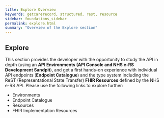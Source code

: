 ```yaml
---
title: Explore Overview
keywords: getcarerecord, structured, rest, resource
sidebar: foundations_sidebar
permalink: explore.html
summary: "Overview of the Explore section"
---
```



## Explore ##


This section provides the developer with the opportunity to study the API in depth (using an **API Environments (API Console and NHS e-RS Development Sandpit**), 
and get a first hands-on experience with individual API endpoints (**Endpoint Catalogue**) and the type system including the ReST (Representational State Transfer) **FHIR Resources** defined by the NHS e-RS API.
Please use the following links to explore further:

- Environments
- Endpoint Catalogue
- Resources
- FHIR Implementation Resources
